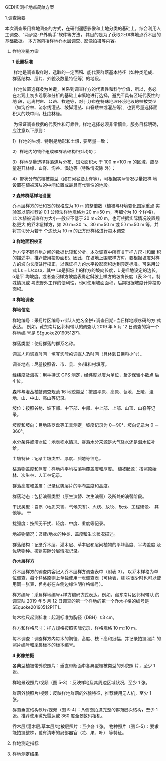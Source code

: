 GEDI实测样地点简单方案

1.调查简要

本次调查采用样地调查的方式，在研判遥感影像和土地分类的基础上，综合利用人工调查、“两步路-户外助手”软件等方法， 其目的是为了获取GEDI样地点乔木层的基础数据。  本方案包括样地乔木层调查、影像拍摄等内容。

1. 样地测量方案

   **1 设置标准**

   ​	样地是调查取样时，选取的一定面积、能代表群落基本特征（如种类组成、 群落结构、层片、外貌及数量特征等）的地段。 

   ​	样地位置选择极为关键，关系到调查样方的代表性和科学价值，所以，务必 在宏观上初步观察和分析的基础上审慎地进行选择，避免不具有区域代表性的地 段，远离村庄、公路、牧道等，对于分布在特殊地理环境地段的植被类型（如沟谷林、流水线灌丛、坡脚灌丛、山脊矮林或灌丛等），也要尽量选择面积大的块中间，杜绝林缘。

   ​	 为保证调查数据的代表性和可靠性，样地选择必须非常慎重，服务目标明确， 应注意以下原则：

   1）样地的生境，特别是地形和土壤，要尽量一致；

   2）样地内的物种组成和群落结构相对均匀；

   3）样地尽量选择群落连片分布、斑块面积大 于 100 m×100 m 的区域，应尽量避开林缘、山脊、沟谷、溪边等（特殊情况除 外）；

   4）带状分布的植被类型（如在河谷或山脊等），可根据实际情况尽量把样 地设置在植被斑块的中间位置或最具有代表性的地段。

   **2 森林群落样地设置**

   乔木层样方的长和宽的规格应为 10 m 的整倍数（植被与环境变化国家重点 实验室以前推荐的 0.1 公顷法样地规格为 20 m×50 m，再细分为 10 个样格），此 次植被调查样方大小一般应不低于 20 m×20 m，也可根据实际情况设置规格更大 的乔木层样方，如 20 m×30 m、30 m×50 m 或 50 m×50 m 等，并将其切分为若干 个边长为 10 m 的正方形样格进行每木调查

   

   **3 样地面积校正**

   为方便不同样地之间的数据比较和分析，本次调查中所有关于样方尺寸和面 积的描述中，推荐使用投影面积。因此，在坡地上围取样方时，要根据坡度对样 方的坡向长度进行校正，以保证样方的水平投影面积达到预定标准。可采用公式 Ls = L/cosα，其中 Ls是斜坡上的样方的坡向长度，L 是样地设定的边长，α是平 均坡度。或者查阅样方坡度表确定斜坡上样方的坡向长度（表 3-1）。特殊情况或 考虑野外工作的便利性，也可使用坡面面积，后期根据坡度计算投影面积。

   

   **3 样地调查**

   **样地信息**

   样地编号：采用片区编号+带队人姓名全拼+调查日期+当日样地顺序码的方 式表达。 例如，藏东南片区郭柯带队的调查队 2019 年 5 月 12 日调查的第一个样地编 号是 SEguoke20190512P1。

   群落类型：使用群落的群系名称。 

   调查人和调查时间：填写实际的调查人及时间（具体到日期和小时）。

   调查地点：尽量按照省、市、县、乡/镇和村填写。 

   经纬度及海拔：用手持式 GPS 测定，经纬度以度为单位，至少保留小数点 后 4 位。 

   森林与灌丛植被调查规范 16 地貌类型：按照平原、高原、台地、丘陵、洼地、山、中山、高山等记录。 

   坡位：按照谷地、坡下部、中下部、中部、中上部、上部、山顶、山脊等记 录。 

   坡度和坡向：用地质罗盘等工具测定，坡度记录为 0－90°，坡向记录为 0 －360°。 

   水分条件或潜水位：地表积水情况、群落水分来源是大气降水还是潜水位补 给。 

   土壤特征：记录土壤类型、厚度、质地等信息。 

   枯落物盖度和厚度：样地内平均枯落物覆盖度和厚度。 植被起源：按照原始林、次生林、人工林记录。

    群落高度和盖度：记录优势层片的平均盖度和高度。 

   群落动态：包括演替类型（原生演替、次生演替）及所处的演替阶段。 

   干扰类型：自然（地质灾害、气候灾害）、火烧、放牧、砍伐、工程建设、 其他等。 干

   扰强度：按照无干扰、轻度、中度、重度等记录。 

   地被物情况：苔藓/地衣的种类、盖度和生长状况描述。 

   群落结构：记录乔木层、灌木层、草本层和层间植物的平均高度、平均盖度 及优势物种。按照实际分层情况记录。

   **乔木层样方**

   乔木层样方的调查内容记入乔木层样方调查表中（附表 3）。 以乔木样格为单位调查，每个样格原则上单独使用一张调查表（可续表，植 株很少时也可以使用同一张表，但务必在左侧边缘注明样格编号）。

    样方编号：采用样地编号+样方编码方式表达。例如，藏东南片区郭柯带队 的调查队 2019 年 5 月 12 日调查的第一个样地的第一个乔木样格的编号是 SEguoke20190512P1T1。 

   每木检尺起测标准：起测标准为胸径（DBH）≥3 cm。 

   样方和样格尺寸：样方规格按照实际记录，样格规格 10 m×10 m。

    每木调查：调查样方内每木的胸径、高度、枝下高和冠幅，并记录拍摄照片 的照片编号和采集标本的标本编号。

   **4 影像拍摄**

   各典型植被带外貌照片：垂直带断面中各典型植被类型的外貌照 片，至少 1 张。

   样地景观照片/视频（图 5-3）：反映样地及其周边区域状况，至少 1 张。

   群落外貌照片/视频：反映样地群落的外貌特征，推荐使用无人机，至少 1 张。

   群落垂直结构照片/视频（图 5-4）：从侧面拍摄完整的群落层次结构，至少 1 张。推荐使用激光雷达或 360 度全景数码相机。

   乔木层/灌木层/草本层/地被层照片：至少各 1 张。 物种照片（图 5-5）：要求能拍摄整株，或有清晰的局部器官（花、果、叶） 等特征。

   

1. 样地测定指标

   

2. 样地测定结果